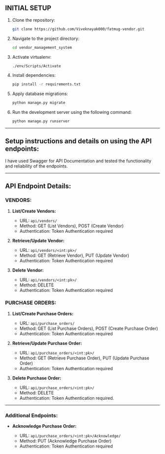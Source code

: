 ## INITIAL SETUP

1. Clone the repository:
    ```bash
    git clone https://github.com/Viveknayak000/fatmug-vendor.git
    ```

2. Navigate to the project directory:
    ```bash
    cd vendor_management_system     
    ```

3. Activate virtualenv:
    ```bash
    ./env/Scripts/Activate 
    ```

4. Install dependencies:
    ```bash
    pip install -r requirements.txt
    ```

5. Apply database migrations:
    ```bash
    python manage.py migrate
    ```

6. Run the development server using the following command:
    ```bash
    python manage.py runserver
    ```

---

## Setup instructions and details on using the API endpoints:

I have used Swagger for API Documentation and tested the functionality and reliability of the endpoints.

---

## API Endpoint Details:

### VENDORS:

1. **List/Create Vendors:**

    - URL: `api/vendors/`
    - Method: GET (List Vendors), POST (Create Vendor)
    - Authentication: Token Authentication required

2. **Retrieve/Update Vendor:**

    - URL: `api/vendors/<int:pk>/`
    - Method: GET (Retrieve Vendor), PUT (Update Vendor)
    - Authentication: Token Authentication required

3. **Delete Vendor:**

    - URL: `api/vendors/<int:pk>/`
    - Method: DELETE
    - Authentication: Token Authentication required

### PURCHASE ORDERS:

1. **List/Create Purchase Orders:**

    - URL: `api/purchase_orders/`
    - Method: GET (List Purchase Orders), POST (Create Purchase Order)
    - Authentication: Token Authentication required

2. **Retrieve/Update Purchase Order:**

    - URL: `api/purchase_orders/<int:pk>/`
    - Method: GET (Retrieve Purchase Order), PUT (Update Purchase Order)
    - Authentication: Token Authentication required

3. **Delete Purchase Order:**

    - URL: `api/purchase_orders/<int:pk>/`
    - Method: DELETE
    - Authentication: Token Authentication required.

---

### Additional Endpoints:

- **Acknowledge Purchase Order:**

    - URL: `api/purchase_orders/<int:pk>/Acknowledge/`
    - Method: PUT (Acknowledge Purchase Order)
    - Authentication: Token Authentication required